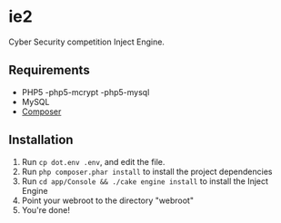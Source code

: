 ie2
========

Cyber Security competition Inject Engine.

## Requirements

* PHP5
  -php5-mcrypt
  -php5-mysql
* MySQL
* [Composer](https://getcomposer.org/)

## Installation

1. Run ```cp dot.env .env```, and edit the file.
2. Run ```php composer.phar install``` to install the project dependencies
3. Run ```cd app/Console && ./cake engine install``` to install the Inject Engine
4. Point your webroot to the directory "webroot"
5. You're done!
